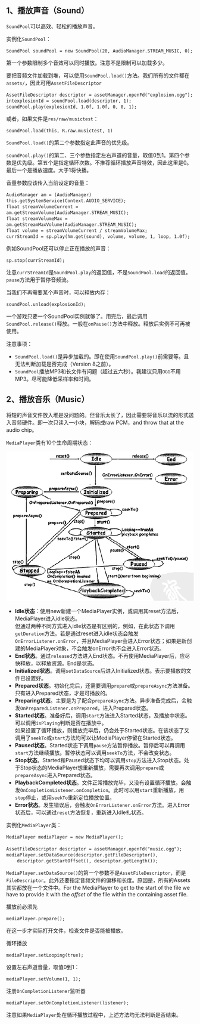 ## 1、播放声音（Sound）

`SoundPool`可以高效、轻松的播放声音。

实例化`SoundPool`：
 
	SoundPool soundPool = new SoundPool(20, AudioManager.STREAM_MUSIC, 0);

第一个参数限制多个音效可以同时播放。注意不是限制可以加载多少。

要把音频文件加载到堆，可以使用`SoundPool.load()`方法。我们所有的文件都在`assets/`，因此可用`AssetFileDescriptor`

	AssetFileDescriptor descriptor = assetManager.openFd("explosion.ogg"); 
	intexplosionId = soundPool.load(descriptor, 1);
	soundPool.play(explosionId, 1.0f, 1.0f, 0, 0, 1);

或者，如果文件是`res/raw/musictest`：

	soundPool.load(this, R.raw.musictest, 1)

`SoundPool.load()`的第二个参数指定此声音的优先级。

`soundPool.play()`的第二、三个参数指定左右声道的音量，取值0到1。第四个参数是优先级。第五个是指定循环次数。不推荐循环播放声音特效，因此这里是0。最后一个是播放速度。大于1将快播。

音量参数应该传入当前设定的音量：

	AudioManager am = (AudioManager) this.getSystemService(Context.AUDIO_SERVICE);
	float streamVolumeCurrent = am.getStreamVolume(AudioManager.STREAM_MUSIC);
	float streamVolumeMax = am.getStreamMaxVolume(AudioManager.STREAM_MUSIC);
	float volume = streamVolumeCurrent / streamVolumeMax;
	currStreamId = sp.play(hm.get(sound), volume, volume, 1, loop, 1.0f);

例如SoundPool还可以停止正在播放的声音：

	sp.stop(currStreamId);

注意`currStreamId`是`SoundPool.play`的返回值，不是`SoundPool.load`的返回值。`pause`方法用于暂停音频流。

当我们不再需要某个声音时，可以释放内存：

	soundPool.unload(explosionId); 

一个游戏只要一个SoundPool实例就够了。用完后，最后调用`SoundPool.release()`释放。一般在`onPause()`方法中释放。释放后实例不可再被使用。

注意事项：

* `SoundPool.load()`是异步加载的。即在使用`SoundPool.play()`前需要等。且无法判断加载是否完成（Version 8之前）。
* `SoundPool`播放MP3和长文件有问题（超过五六秒）。我建议只用`OGG`不用MP3。尽可能降低采样率和时间。

## 2、播放音乐（Music）

将短的声音文件放入堆是没问题的。但音乐太长了，因此需要将音乐以流的形式送入音频硬件。即一次只读入一小块，解码成raw PCM，and throw that at the audio chip。

`MediaPlayer`类有10个生命周期状态：

![](MediaPlayer_life.png)

- **Idle状态**：使用new新建一个MediaPlayer实例，或调用其reset方法后，MediaPlayer进入idle状态。  
但通过两种不同方式进入idle状态是有区别的，例如，在此状态下调用`getDuration`方法。若是通过reset进入idle状态会触发`OnErrorListener.onError`，并且MediaPlayer会进入Error状态；如果是新创建的MediaPlayer对象，不会触发onError也不会进入Error状态。
- **End状态**。通过`released`方法进入End状态。不再使用MediaPlayer后，应尽快释放，以释放资源。End是状态。
- **Initialized状态**。调用`setDataSource`后进入Initialized状态。表示要播放的文件已设置好。
- **Prepared状态**。初始化完后，还需要调用`prepare`或`prepareAsync`方法准备。只有进入Prepared状态，才是可播放的。
- **Preparing状态**。主要是为了配合`prepareAsync`方法。异步准备完成后，会触发`OnPreparedListener.onPrepared`，进入Prepared状态。
- **Started状态**。准备好后，调用`start`方法进入Started状态，及播放中状态。可以调用`isPlaying`判断是否在播放中。  
如果设置了循环播放，则播放完毕后，仍会处于Started状态。在该状态了又调用了`seekTo`或`start`方法均可以让MediaPlayer停留在Started状态。
- **Paused状态**。Started状态下调用`pause`方法暂停播放。暂停后可以再调用`start`方法继续播放。暂停状态可以调用`seekTo`方法，不会改变状态。
- **Stop状态**。Started和Paused状态下均可以调用`stop`方法进入Stop状态。处于Stop状态的MediaPlayer想重新播放，需要再次调用`prepare`或`prepareAsync`进入Prepared状态。
- **PlaybackCompleted状态**。文件正常播放完毕，又没有设置循环播放。会触发`OnCompletionListener.onCompletion`。此时可以用`start`重新播放，用`stop`停止，或用`seekTo`重新定位播放位置。
- **Error状态**。发生错误后，会触发`OnErrorListener.onError`方法。进入Error状态后，可以通过`reset`方法恢复，重新进入Idle扎状态。

实例化`MediaPlayer`类：

	MediaPlayer mediaPlayer = new MediaPlayer();

	AssetFileDescriptor descriptor = assetManager.openFd("music.ogg"); 
	mediaPlayer.setDataSource(descriptor.getFileDescriptor(),
		descriptor.getStartOffset(), descriptor.getLength());

`MediaPlayer.setDataSource()`的第一个参数不是`AssetFileDescriptor`，而是`FileDescriptor`。此外还要指定音频文件的偏移和长度。原因是，所有的Assets其实都放在一个文件中。For the MediaPlayer to get to the start of the file we have to provide it with the *offset* of the file within the containing asset file. 

播放前必须先

	mediaPlayer.prepare(); 

在这一步才实际打开文件，检查文件是否能被播放。

循环播放

	mediaPlayer.setLooping(true);

设置左右声道音量，取值0到1：
 
	mediaPlayer.setVolume(1, 1); 

注册`OnCompletionListener`监听器

	mediaPlayer.setOnCompletionListener(listener);  

注意如果`MediaPlayer`处在循环播放过程中，上述方法均无法判断是否结束。